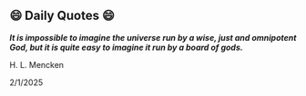 ## 😄 Daily Quotes 😄

_**It is impossible to imagine the universe run by a wise, just and omnipotent God, but it is quite easy to imagine it run by a board of gods.**_

H. L. Mencken



2/1/2025